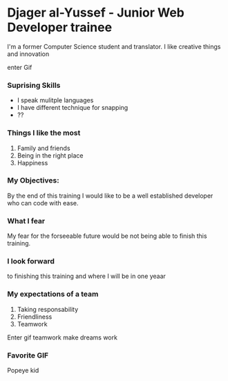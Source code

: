 # Djager al-Yussef - Junior Web Developer trainee

 I'm a former Computer Science student and translator. I like creative things and innovation 

enter Gif 
### Suprising Skills 
- I speak mulitple languages
- I have different technique for snapping 
- ??

### Things I like the most 
1. Family and friends 
2. Being in the right place
3. Happiness 

### My Objectives: 

By the end of this training I would like to be a well established developer who can code with ease. 


### What I fear
My fear for the forseeable future would be not being able to finish this training. 


### I look forward 
to finishing this training and where I will be in one yeaar 


### My expectations of a team
1. Taking responsability
2. Friendliness 
3. Teamwork

Enter gif teamwork make dreams work


### Favorite GIF
Popeye kid 
